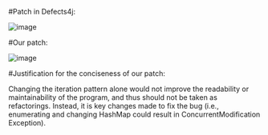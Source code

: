 #Patch in Defects4j:

![image](https://github.com/SE4Testing/Data4ICSE2021Submission/blob/main/EvaluationData/mismatchedButConcisePatches/pic/jsoup57-defects4j.png)

#Our patch:

![image](https://github.com/SE4Testing/Data4ICSE2021Submission/blob/main/EvaluationData/mismatchedButConcisePatches/pic/jsoup57-our.png)

#Justification for the conciseness of our patch:

Changing the iteration pattern alone would not improve the readability or maintainability of the program, and thus should not be taken as refactorings. Instead, it is key changes made to fix the bug (i.e., enumerating and changing HashMap could result in ConcurrentModification Exception).
